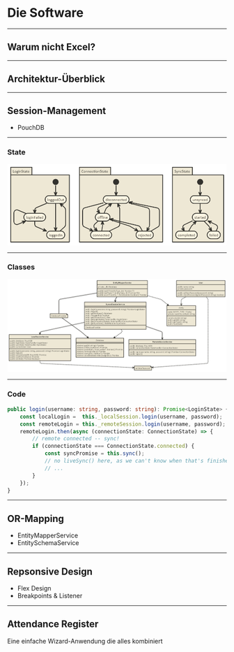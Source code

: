# Die Software

---

## Warum nicht Excel?

---

## Architektur-Überblick

---

## Session-Management

- PouchDB

----

### State

![Session State](img/session_state.png)

----

### Classes

![Session Classes](img/session_classes.png)

----

### Code

```ts
public login(username: string, password: string): Promise<LoginState> {
    const localLogin =  this._localSession.login(username, password);
    const remoteLogin = this._remoteSession.login(username, password);
    remoteLogin.then(async (connectionState: ConnectionState) => {
        // remote connected -- sync!
        if (connectionState === ConnectionState.connected) {
            const syncPromise = this.sync();
            // no liveSync() here, as we can't know when that's finished if there are no changes.
            // ...
        }
    });
}
```

---

## OR-Mapping

- EntityMapperService <!-- .element: class="fragment" data-fragment-index="1" -->
- EntitySchemaService <!-- .element: class="fragment" data-fragment-index="2" -->

---

## Repsonsive Design

- Flex Design
- Breakpoints & Listener

---

## Attendance Register

Eine einfache Wizard-Anwendung die alles kombiniert
